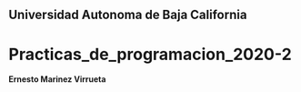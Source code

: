 ## Universidad Autonoma de Baja California
# Practicas_de_programacion_2020-2
**Ernesto Marinez Virrueta**
